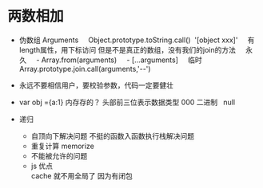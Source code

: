 # 两数相加


- 伪数组 Arguments
    Object.prototype.toString.call()  '[object xxx]'
    有length属性，用下标访问 但是不是真正的数组，没有我们的join的方法
    永久
    - Array.from(arguments)
    - [...arguments]
    临时
    Array.prototype.join.call(arguments,'--')

- 永远不要相信用户，要校验参数，代码一定要健壮
- var obj ={a:1}
内存存的？ 头部前三位表示数据类型 000 二进制   null

- 递归 
    - 自顶向下解决问题
       不挺的函数入函数执行栈解决问题
    - 重复计算
       memorize
    - 不能被允许的问题
    - js 优点  
        cache 就不用全局了   因为有闭包